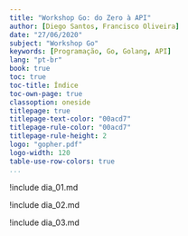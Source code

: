 ```yaml
---
title: "Workshop Go: do Zero à API"
author: [Diego Santos, Francisco Oliveira]
date: "27/06/2020"
subject: "Workshop Go"
keywords: [Programação, Go, Golang, API]
lang: "pt-br"
book: true
toc: true
toc-title: Índice
toc-own-page: true
classoption: oneside
titlepage: true
titlepage-text-color: "00acd7"
titlepage-rule-color: "00acd7"
titlepage-rule-height: 2
logo: "gopher.pdf"
logo-width: 120
table-use-row-colors: true
...
```


!include dia_01.md

!include dia_02.md

!include dia_03.md
